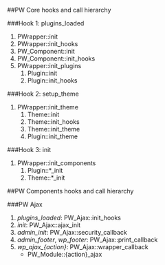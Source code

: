 ##PW Core hooks and call hierarchy

###Hook 1: plugins_loaded

1. PWrapper::init
2. PWrapper::init_hooks
3. PW_Component::init
4. PW_Component::init_hooks
5. PWrapper::init_plugins
    1. Plugin::init
    2. Plugin::init_hooks

###Hook 2: setup_theme

1. PWrapper::init_theme
    1. Theme::init
    2. Theme::init_hooks
    3. Theme::init_theme
    4. Plugin::init_theme

###Hook 3: init

1. PWrapper::init_components
    1. Plugin::*_init
    2. Theme::*_init

##PW Components hooks and call hierarchy

###PW Ajax

1. *plugins_loaded*: PW_Ajax::init_hooks
2. *init*: PW_Ajax::ajax_init
3. *admin_init*: PW_Ajax::security_callback
4. *admin_footer*, *wp_footer*: PW_Ajax::print_callback
5. *wp_ajax_{action}*: PW_Ajax::wrapper_callback
    - PW_Module::{action}_ajax

